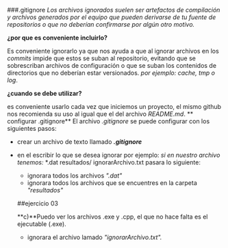 ###.gitignore
_Los archivos ignorados suelen ser artefactos de compilación y archivos generados por el equipo que pueden derivarse de tu fuente de repositorios o que no deberían confirmarse por algún otro motivo._

**¿por que es conveniente incluirlo?**

Es conveniente ignorarlo ya que nos ayuda a que al ignorar archivos en los _commits_ impide que estos se suban  al repositorio, evitando que se sobrescriban archivos de configuración o que se suban los contenidos de directorios que no deberían estar versionados. _por ejemplo: cache, tmp o log_.

**¿cuando se debe utilizar?**

es conveniente usarlo cada vez que iniciemos un proyecto, el mismo github nos recomienda su uso al igual que el del archivo _README.md_.
** configurar .gitignore**
El archivo _.gitignore_ se puede configurar con los siguientes pasos:

- crear un archivo de texto llamado _**.gitignore**_
- en el escribir lo que se desea ignorar por ejemplo:
_si en nuestro archivo tenemos:_
*.dat
resultados/
ignorarArchivo.txt
pasara lo siguiente:
  - ignorara todos los archivos _".dat"_
  - ignorara todos los archivos que se encuentres en la carpeta _"resultados"_

  ##ejercicio 03

  **c)**Puedo ver los archivos .exe y .cpp, el que no hace falta es el ejecutable (.exe).
  - ignorara el archivo lamado _"ignorarArchivo.txt"._
